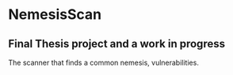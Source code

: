# NemesisScan
## Final Thesis project and a work in progress
The scanner that finds a common nemesis, vulnerabilities.
